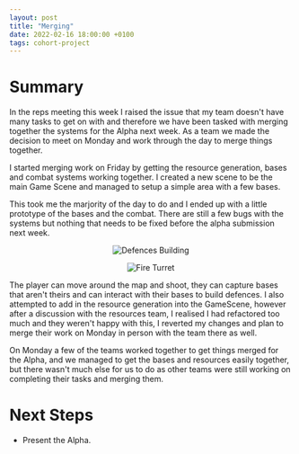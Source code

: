 ```yaml
---
layout: post
title: "Merging"
date: 2022-02-16 18:00:00 +0100
tags: cohort-project
---
```


# Summary
In the reps meeting this week I raised the issue that my team doesn't have many tasks to get on with and therefore we have been tasked with merging together the systems for the Alpha next week. As a team we made the decision to meet on Monday and work through the day to merge things together. 

I started merging work on Friday by getting the resource generation, bases and combat systems working together. I created a new scene to be the main Game Scene and managed to setup a simple area with a few bases. 

This took me the marjority of the day to do and I ended up with a little prototype of the bases and the combat. There are still a few bugs with the systems but nothing that needs to be fixed before the alpha submission next week.

<p align="center">
  <img src="{{site.baseurl}}/assets/cohort-project/defences-building.png" alt="Defences Building"/>
</p> 

<p align="center">
  <img src="{{site.baseurl}}/assets/cohort-project/fire-turret-defence.png" alt="Fire Turret"/>
</p> 

The player can move around the map and shoot, they can capture bases that aren't theirs and can interact with their bases to build defences. I also attempted to add in the resource generation into the GameScene, however after a discussion with the resources team, I realised I had refactored too much and they weren't happy with this, I reverted my changes and plan to merge their work on Monday in person with the team there as well. 

On Monday a few of the teams worked together to get things merged for the Alpha, and we managed to get the bases and resources easily together, but there wasn't much else for us to do as other teams were still working on completing their tasks and merging them.

# Next Steps
- Present the Alpha.